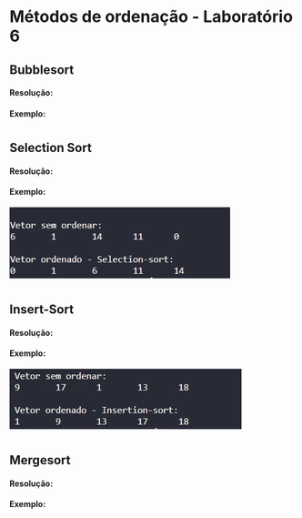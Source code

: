 # Métodos de ordenação  - Laboratório 6

## Bubblesort

#### Resolução:

#### Exemplo:

#

## Selection Sort

#### Resolução:

#### Exemplo:

![Laboratorio 6 - SelectionSort](/relatorio/Imagens/Laboratorio6/Selectionsort.jpg)

#

## Insert-Sort

#### Resolução:

#### Exemplo:

![Laboratorio 6 - InsertionSort](/relatorio/Imagens/Laboratorio6/Insertionsort.jpg)

#

## Mergesort

#### Resolução:

#### Exemplo:

